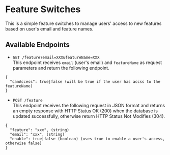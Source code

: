 # Feature Switches
This is a simple feature switches to manage users' access to new features based on user's email and feature names.

## Available Endpoints
- ```GET /feature?email=XXX&featureName=XXX```  
This endpoint receives `email` (user's email) and `featureName` as request parameters and return the following endpoint.
```
{
  "canAccess": true|false (will be true if the user has accss to the featureName)
}
```

- `POST /feature`  
This endpoint receives the following request in JSON format and returns an empty response
with HTTP Status OK (200) when the database is updated successfully, otherwise return HTTP
Status Not Modifies (304).
```
{
  "feature": "xxx", (string)
  "email": "xxx", (string)
  "enable": true|false (boolean) (uses true to enable a user's access, otherwise false)
}
```


